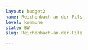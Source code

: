 ```yaml
---
layout: budget2
name: Reichenbach an der Fils
level: kommune
state: BW
slug: Reichenbach-an-der-Fils

---
```



